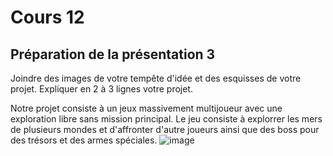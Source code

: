 # Cours 12
## Préparation de la présentation 3 
Joindre des images de votre tempête d'idée et des esquisses de votre projet. Expliquer en 2 à 3 lignes votre projet. 

Notre projet consiste à un jeux massivement multijoueur avec une exploration libre sans mission principal.
Le jeu consiste à explorrer les mers de plusieurs mondes et d'affronter d'autre joueurs ainsi que des boss pour des trésors et des armes spéciales. 
![image](https://user-images.githubusercontent.com/112128314/205141312-11fd3dff-a016-4b57-b7c2-898317743903.png)

